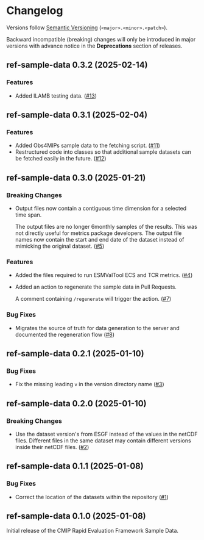 # Changelog

Versions follow [Semantic Versioning](https://semver.org/) (`<major>.<minor>.<patch>`).

Backward incompatible (breaking) changes will only be introduced in major versions
with advance notice in the **Deprecations** section of releases.

<!--
You should *NOT* be adding new changelog entries to this file,
this file is managed by towncrier.
See `changelog/README.md`.

You *may* edit previous changelogs to fix problems like typo corrections or such.
To add a new changelog entry, please see
`changelog/README.md`
and https://pip.pypa.io/en/latest/development/contributing/#news-entries,
noting that we use the `changelog` directory instead of news,
markdown instead of restructured text and use slightly different categories
from the examples given in that link.
-->

<!-- towncrier release notes start -->

## ref-sample-data 0.3.2 (2025-02-14)

### Features

- Added ILAMB testing data. ([#13](https://github.com/CMIP-REF/ref-sample-data/pulls/13))


## ref-sample-data 0.3.1 (2025-02-04)

### Features

- Added Obs4MIPs sample data to the fetching script. ([#11](https://github.com/CMIP-REF/ref-sample-data/pulls/11))
- Restructured code into classes so that additional sample datasets can be fetched easily in the future. ([#12](https://github.com/CMIP-REF/ref-sample-data/pulls/12))


## ref-sample-data 0.3.0 (2025-01-21)

### Breaking Changes

- Output files now contain a contiguous time dimension for a selected time span.

  The output files are no longer 6monthly samples of the results.
  This was not directly useful for metrics package developers.
  The output file names now contain the start and end date of the dataset
  instead of mimicking the original dataset. ([#5](https://github.com/CMIP-REF/ref-sample-data/pulls/5))

### Features

- Added the files required to run ESMValTool ECS and TCR metrics. ([#4](https://github.com/CMIP-REF/ref-sample-data/pulls/4))
- Added an action to regenerate the sample data in Pull Requests.

  A comment containing `/regenerate` will trigger the action. ([#7](https://github.com/CMIP-REF/ref-sample-data/pulls/7))

### Bug Fixes

- Migrates the source of truth for data generation to the server and documented the regeneration flow ([#8](https://github.com/CMIP-REF/ref-sample-data/pulls/8))


## ref-sample-data 0.2.1 (2025-01-10)

### Bug Fixes

- Fix the missing leading `v` in the version directory name ([#3](https://github.com/CMIP-REF/ref-sample-data/pulls/3))


## ref-sample-data 0.2.0 (2025-01-10)

### Breaking Changes

- Use the dataset version's from ESGF instead of the values in the netCDF files.
  Different files in the same dataset may contain different versions inside their netCDF files. ([#2](https://github.com/CMIP-REF/ref-sample-data/pulls/2))


## ref-sample-data 0.1.1 (2025-01-08)

### Bug Fixes

- Correct the location of the datasets within the repository ([#1](https://github.com/CMIP-REF/ref-sample-data/pulls/1))


## ref-sample-data 0.1.0 (2025-01-08)

Initial release of the CMIP Rapid Evaluation Framework Sample Data.
